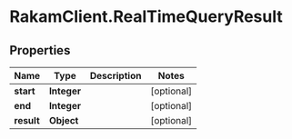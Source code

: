 # RakamClient.RealTimeQueryResult

## Properties
Name | Type | Description | Notes
------------ | ------------- | ------------- | -------------
**start** | **Integer** |  | [optional] 
**end** | **Integer** |  | [optional] 
**result** | **Object** |  | [optional] 


